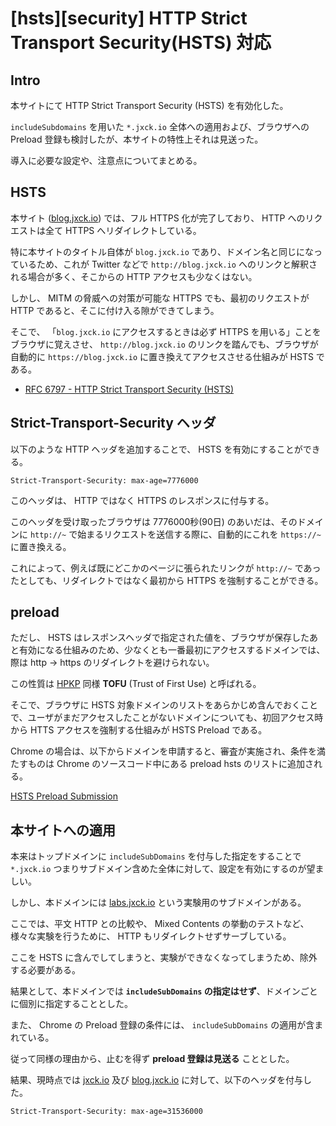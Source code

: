 # [hsts][security] HTTP Strict Transport Security(HSTS) 対応

## Intro

本サイトにて HTTP Strict Transport Security (HSTS) を有効化した。

`includeSubdomains` を用いた `*.jxck.io` 全体への適用および、ブラウザへの Preload 登録も検討したが、本サイトの特性上それは見送った。

導入に必要な設定や、注意点についてまとめる。


## HSTS

本サイト ([blog.jxck.io](https://blog.jxck.io)) では、フル HTTPS 化が完了しており、 HTTP へのリクエストは全て HTTPS へリダイレクトしている。

特に本サイトのタイトル自体が `blog.jxck.io` であり、ドメイン名と同じになっているため、これが Twitter などで `http://blog.jxck.io` へのリンクと解釈される場合が多く、そこからの HTTP アクセスも少なくはない。

しかし、 MITM の脅威への対策が可能な HTTPS でも、最初のリクエストが HTTP であると、そこに付け入る隙ができてしまう。

そこで、 「`blog.jxck.io` にアクセスするときは必ず HTTPS を用いる」ことをブラウザに覚えさせ、 `http://blog.jxck.io` のリンクを踏んでも、ブラウザが自動的に `https://blog.jxck.io` に置き換えてアクセスさせる仕組みが HSTS である。


- [RFC 6797 - HTTP Strict Transport Security (HSTS)](https://tools.ietf.org/html/rfc6797)


## Strict-Transport-Security ヘッダ

以下のような HTTP ヘッダを追加することで、 HSTS を有効にすることができる。


```
Strict-Transport-Security: max-age=7776000
```

このヘッダは、 HTTP ではなく HTTPS のレスポンスに付与する。

このヘッダを受け取ったブラウザは 7776000秒(90日) のあいだは、そのドメインに `http://~` で始まるリクエストを送信する際に、自動的にこれを `https://~` に置き換える。

これによって、例えば既にどこかのページに張られたリンクが `http://~` であったとしても、リダイレクトではなく最初から HTTPS を強制することができる。


## preload

ただし、 HSTS はレスポンスヘッダで指定された値を、ブラウザが保存したあと有効になる仕組みのため、少なくとも一番最初にアクセスするドメインでは、際は http -> https のリダイレクトを避けられない。

この性質は [HPKP](https://blog.jxck.io/entries/2016-04-09/public-key-pinning.html) 同様 **TOFU** (Trust of First Use) と呼ばれる。

そこで、ブラウザに HSTS 対象ドメインのリストをあらかじめ含んでおくことで、ユーザがまだアクセスしたことがないドメインについても、初回アクセス時から HTTS アクセスを強制する仕組みが HSTS Preload である。

Chrome の場合は、以下からドメインを申請すると、審査が実施され、条件を満たすものは Chrome のソースコード中にある preload hsts のリストに追加される。

[HSTS Preload Submission](https://hstspreload.appspot.com/)


## 本サイトへの適用

本来はトップドメインに `includeSubDomains` を付与した指定をすることで `*.jxck.io` つまりサブドメイン含めた全体に対して、設定を有効にするのが望ましい。

しかし、本ドメインには [labs.jxck.io](https://labs.jxck.io) という実験用のサブドメインがある。

ここでは、平文 HTTP との比較や、 Mixed Contents の挙動のテストなど、様々な実験を行うために、 HTTP もリダイレクトせずサーブしている。

ここを HSTS に含んでしてしまうと、実験ができなくなってしまうため、除外する必要がある。

結果として、本ドメインでは **`includeSubDomains` の指定はせず**、ドメインごとに個別に指定することとした。

また、 Chrome の Preload 登録の条件には、 `includeSubDomains` の適用が含まれている。

従って同様の理由から、止むを得ず **preload 登録は見送る** こととした。

結果、現時点では [jxck.io](https://jxck.io) 及び [blog.jxck.io](https://blog.jxck.io) に対して、以下のヘッダを付与した。

```
Strict-Transport-Security: max-age=31536000
```
